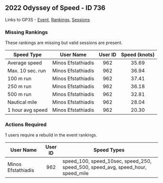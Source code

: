 ## 2022 Odyssey of Speed - ID 736

Links to GP3S - [Event](https://www.gps-speedsurfing.com/default.aspx?mnu=event&val=736), [Rankings](https://www.gps-speedsurfing.com/default.aspx?mnu=eventranking&val=736), [Sessions](https://www.gps-speedsurfing.com/default.aspx?mnu=eventsessions&val=736)

### Missing Rankings

These rankings are missing but valid sessions are present.

| Speed Type | User Name | User ID | Speed (knots) |
| ---------- | --------- | :-----: | :-----------: |
| Average speed | Minos Efstathiadis | 962 | 35.69 |
| Max. 10 sec. run | Minos Efstathiadis | 962 | 36.94 |
| 100 m run | Minos Efstathiadis | 962 | 37.41 |
| 250 m run | Minos Efstathiadis | 962 | 36.18 |
| 500 m run | Minos Efstathiadis | 962 | 32.81 |
| Nautical mile | Minos Efstathiadis | 962 | 28.04 |
| 1 hour avg speed | Minos Efstathiadis | 962 | 20.30 |

### Actions Required

1 users require a rebuild in the event rankings.

| User Name | User ID | Speed Types |
| --------- | :-----: | ----------- |
| Minos Efstathiadis | 962 | speed_100, speed_10sec, speed_250, speed_500, speed_avg, speed_hour, speed_mile |
